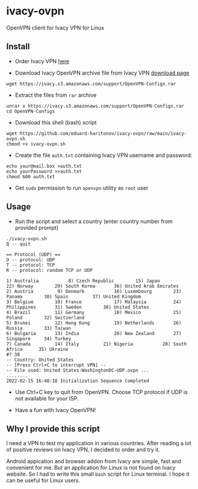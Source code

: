 # ivacy-ovpn
OpenVPN client for Ivacy VPN for Linux

## Install

* Order Ivacy VPN [here](https://www.ivacy.com/)

* Download Ivacy OpenVPN archive file from Ivacy VPN [download page](https://support.ivacy.com/vpnusecases/openvpn-files-windows-routers-ios-linux-and-mac/)

```shell
wget https://ivacy.s3.amazonaws.com/support/OpenVPN-Configs.rar
```

* Extract the files from `rar` archive

```shell
unrar x https://ivacy.s3.amazonaws.com/support/OpenVPN-Configs.rar
cd OpenVPN-Configs
```

* Download this shell (bash) script

```shell
wget https://github.com/eduard-haritonov/ivacy-ovpn/raw/main/ivacy-ovpn.sh
chmod +x ivacy-ovpn.sh
```

* Create the file `auth.txt` containing Ivacy VPN username and password:

```shell
echo your@mail.box >auth.txt
echo yourPassword >>auth.txt
chmod 600 auth.txt
```

* Get `sudo` permission to run `openvpn` utility as `root` user


## Usage

* Run the script and select a country (enter country number from provided prompt)

```shell
./ivacy-ovpn.sh
Q -- quit

== Protocol (UDP) ==
U -- protocol: UDP
T -- protocol: TCP
R -- protocol: random TCP or UDP

1) Australia		   8) Czech Republic	    15) Japan		      22) Norway		29) South Korea		  36) United Arab Emirates
2) Austria		   9) Denmark		    16) Luxembourg	      23) Panama		30) Spain		  37) United Kingdom
3) Belgium		  10) France		    17) Malaysia	      24) Philippines		31) Sweden		  38) United States
4) Brazil		  11) Germany		    18) Mexico		      25) Poland		32) Switzerland
5) Brunei		  12) Hong Kong		    19) Netherlands	      26) Russia		33) Taiwan
6) Bulgaria		  13) India 		    20) New Zealand	      27) Singapore		34) Turkey
7) Canada		  14) Italy		    21) Nigeria		      28) South Africa		35) Ukraine
#? 38
-- Country: United States
-- [Press Ctrl+C to interrupt VPN] --
-- File used: United States-WashingtonDC-UDP.ovpn ...
........
2022-02-15 16:48:18 Initialization Sequence Completed
```

* Use Ctrl+C key to quit from OpenVPN. Choose TCP protocol if UDP is not available for your ISP.

* Have a fun with Ivacy OpenVPN!

## Why I provide this script

I need a VPN to test my application in various countries. After reading a lot of positive reviews on Ivacy VPN, I decided to order and try it.

Android appication and browser addon from Ivacy are simple, fast and convenient for me. But an application for Linux is not found on Ivacy website. So I had to write this small `bash` script for Linux terminal. I hope it can be useful for Linux users.
